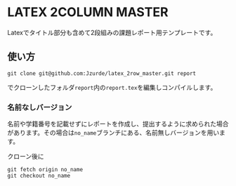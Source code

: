 # LATEX 2COLUMN MASTER
Latexでタイトル部分も含めて2段組みの課題レポート用テンプレートです。

## 使い方
```
git clone git@github.com:Jzurde/latex_2row_master.git report
```
でクローンしたフォルダ`report`内の`report.tex`を編集しコンパイルします。

### 名前なしバージョン
名前や学籍番号を記載せずにレポートを作成し、提出するように求められた場合があります。その場合は`no_name`ブランチにある、名前無しバージョンを用います。

クローン後に
```
git fetch origin no_name
git checkout no_name
```